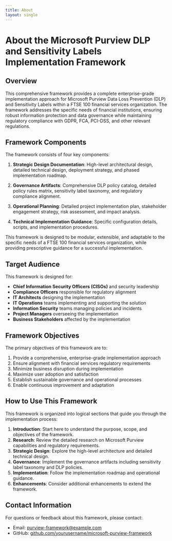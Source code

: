 ```yaml
---
title: About
layout: single
---
```


# About the Microsoft Purview DLP and Sensitivity Labels Implementation Framework

## Overview

This comprehensive framework provides a complete enterprise-grade implementation approach for Microsoft Purview Data Loss Prevention (DLP) and Sensitivity Labels within a FTSE 100 financial services organization. The framework addresses the specific needs of financial institutions, ensuring robust information protection and data governance while maintaining regulatory compliance with GDPR, FCA, PCI-DSS, and other relevant regulations.

## Framework Components

The framework consists of four key components:

1. **Strategic Design Documentation**: High-level architectural design, detailed technical design, deployment strategy, and phased implementation roadmap.

2. **Governance Artifacts**: Comprehensive DLP policy catalog, detailed policy rules matrix, sensitivity label taxonomy, and regulatory compliance alignment.

3. **Operational Planning**: Detailed project implementation plan, stakeholder engagement strategy, risk assessment, and impact analysis.

4. **Technical Implementation Guidance**: Specific configuration details, scripts, and implementation procedures.

This framework is designed to be modular, extensible, and adaptable to the specific needs of a FTSE 100 financial services organization, while providing prescriptive guidance for a successful implementation.

## Target Audience

This framework is designed for:

- **Chief Information Security Officers (CISOs)** and security leadership
- **Compliance Officers** responsible for regulatory alignment
- **IT Architects** designing the implementation
- **IT Operations** teams implementing and supporting the solution
- **Information Security** teams managing policies and incidents
- **Project Managers** overseeing the implementation
- **Business Stakeholders** affected by the implementation

## Framework Objectives

The primary objectives of this framework are to:

1. Provide a comprehensive, enterprise-grade implementation approach
2. Ensure alignment with financial services regulatory requirements
3. Minimize business disruption during implementation
4. Maximize user adoption and satisfaction
5. Establish sustainable governance and operational processes
6. Enable continuous improvement and adaptation

## How to Use This Framework

This framework is organized into logical sections that guide you through the implementation process:

1. **Introduction**: Start here to understand the purpose, scope, and objectives of the framework.
2. **Research**: Review the detailed research on Microsoft Purview capabilities and regulatory requirements.
3. **Strategic Design**: Explore the high-level architecture and detailed technical design.
4. **Governance**: Implement the governance artifacts including sensitivity label taxonomy and DLP policies.
5. **Implementation**: Follow the implementation roadmap and operational guidance.
6. **Enhancements**: Consider additional enhancements to extend the framework.

## Contact Information

For questions or feedback about this framework, please contact:

- Email: purview-framework@example.com
- GitHub: [github.com/yourusername/microsoft-purview-framework](https://github.com/yourusername/microsoft-purview-framework)
